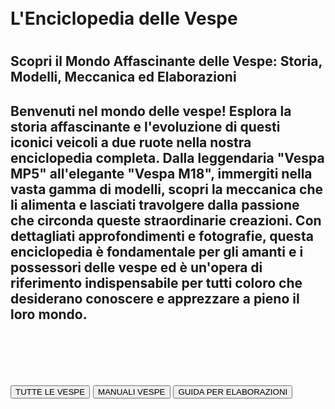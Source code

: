 <html>
	<head>
		<link href="styleforum.css" rel="stylesheet" type="text/css">
	<head/>
	<body class="body">
		<br>
		<br>
		<br>
		<br>
		<br>
		<br>
		<br>
		<br>
		<br>
		<br>
		<h1 class="forumh1">L'Enciclopedia delle Vespe<h1/>
		<h2 class="forumh2">Scopri il Mondo Affascinante delle Vespe: Storia, Modelli, Meccanica ed Elaborazioni<h2/>
		<p class="forump">Benvenuti nel mondo delle vespe! Esplora la storia affascinante e l'evoluzione di questi iconici veicoli a due ruote nella nostra enciclopedia completa. Dalla leggendaria "Vespa MP5" all'elegante "Vespa M18", immergiti nella vasta gamma di modelli, scopri la meccanica che li alimenta e lasciati travolgere dalla passione che circonda queste straordinarie creazioni. Con dettagliati approfondimenti e fotografie, questa enciclopedia è fondamentale per gli amanti e i possessori delle vespe ed è un'opera di riferimento indispensabile per tutti coloro che desiderano conoscere e apprezzare a pieno il loro mondo.<p/>
		<br>
		<br>
		<br>
				<a href="C:\Users\samue\Desktop\sito vespe\tutte le vespe.html" target="_blank"><button class="tuttelevespe">TUTTE LE VESPE</button></a>
				<a href="C:\Users\samue\Desktop\sito vespe\tutte le vespe.html" target="_blank"><button class="manuali">MANUALI VESPE</button></a>
				<a href="C:\Users\samue\Desktop\sito vespe\tutte le vespe.html" target="_blank"><button class="elaborazioni">GUIDA PER ELABORAZIONI</button></a>
	<body/>
<html/>
